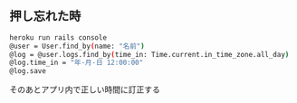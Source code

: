 ## 押し忘れた時

```bash
heroku run rails console
@user = User.find_by(name: "名前")
@log = @user.logs.find_by(time_in: Time.current.in_time_zone.all_day)
@log.time_in = "年-月-日 12:00:00"
@log.save

```

そのあとアプリ内で正しい時間に訂正する

